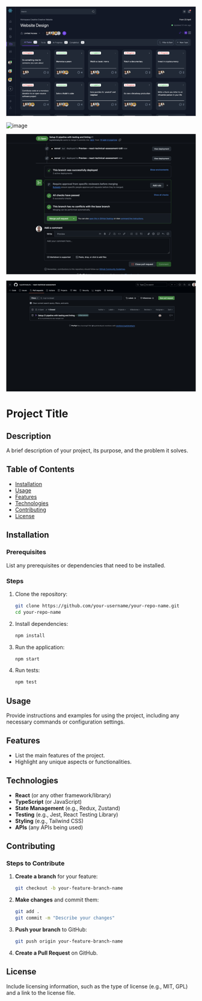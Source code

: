 ![image](./src/assets/darkmode.png)

![image](https://github.com/user-attachments/assets/e8b88ba3-b583-47ce-b191-a1f641540713)

![image](./src/assets/Screenshot%202024-10-31%20at%2014.28.20.png)

![image](./src/assets/Screenshot%202024-10-31%20at%2014.28.50.png)

# Project Title

## Description

A brief description of your project, its purpose, and the problem it solves.

## Table of Contents

- [Installation](#installation)
- [Usage](#usage)
- [Features](#features)
- [Technologies](#technologies)
- [Contributing](#contributing)
- [License](#license)


## Installation

### Prerequisites

List any prerequisites or dependencies that need to be installed.

### Steps

1. Clone the repository:
   ```bash
   git clone https://github.com/your-username/your-repo-name.git
   cd your-repo-name
   ```

2. Install dependencies:
   ```bash
   npm install
   ```

3. Run the application:
   ```bash
   npm start
   ```

4. Run tests:
   ```bash
   npm test
   ```

## Usage

Provide instructions and examples for using the project, including any necessary commands or configuration settings.

## Features

- List the main features of the project.
- Highlight any unique aspects or functionalities.

## Technologies

- **React** (or any other framework/library)
- **TypeScript** (or JavaScript)
- **State Management** (e.g., Redux, Zustand)
- **Testing** (e.g., Jest, React Testing Library)
- **Styling** (e.g., Tailwind CSS)
- **APIs** (any APIs being used)

## Contributing

### Steps to Contribute

1. **Create a branch** for your feature:
   ```bash
   git checkout -b your-feature-branch-name
   ```

2. **Make changes** and commit them:
   ```bash
   git add .
   git commit -m "Describe your changes"
   ```

3. **Push your branch** to GitHub:
   ```bash
   git push origin your-feature-branch-name
   ```

4. **Create a Pull Request** on GitHub.

## License

Include licensing information, such as the type of license (e.g., MIT, GPL) and a link to the license file.

